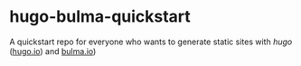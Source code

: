 # hugo-bulma-quickstart

A quickstart repo for everyone who wants to generate static sites with *hugo* ([hugo.io](https://www.hugo.io)) and [bulma.io](https://www.bulma.io))

